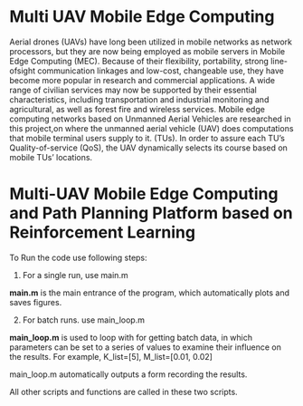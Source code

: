 # Multi UAV Mobile Edge Computing

Aerial drones (UAVs) have long been utilized in mobile networks as network processors, but they are now being employed as mobile servers in Mobile Edge Computing (MEC). Because of their flexibility, portability, strong line-ofsight communication linkages and low-cost, changeable use, they have become more popular in research and commercial applications. A wide range of civilian services may now be supported by their essential characteristics, including transportation and industrial monitoring and agricultural, as well as forest fire and wireless services. Mobile edge computing networks based on Unmanned Aerial Vehicles are researched in this project,on where the unmanned aerial vehicle (UAV) does computations that mobile terminal users supply to it. (TUs). In order to assure each TU’s Quality-of-service (QoS), the UAV dynamically selects its course based on mobile TUs’ locations.


# Multi-UAV Mobile Edge Computing and Path Planning Platform based on Reinforcement Learning

To Run the code use following steps:
1. For a single run, use main.m

**main.m** is the main entrance of the program, which automatically plots and saves figures.

2. For batch runs. use main_loop.m

**main_loop.m** is used to loop with for getting batch data, in which parameters can be set to a series of values to examine their influence on the results. For example, K_list=[5], M_list=[0.01, 0.02]

main_loop.m automatically outputs a form recording the results.

All other scripts and functions are called in these two scripts.
